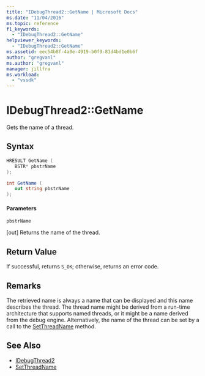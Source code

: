 ```yaml
---
title: "IDebugThread2::GetName | Microsoft Docs"
ms.date: "11/04/2016"
ms.topic: reference
f1_keywords:
  - "IDebugThread2::GetName"
helpviewer_keywords:
  - "IDebugThread2::GetName"
ms.assetid: eec54b8f-4a0e-4919-b0f9-81d4bd1e0b6f
author: "gregvanl"
ms.author: "gregvanl"
manager: jillfra
ms.workload:
  - "vssdk"
---
```

# IDebugThread2::GetName
Gets the name of a thread.

## Syntax

```cpp
HRESULT GetName ( 
   BSTR* pbstrName
);
```

```csharp
int GetName ( 
   out string pbstrName
);
```

#### Parameters
 `pbstrName`

 [out] Returns the name of the thread.

## Return Value
 If successful, returns `S_OK`; otherwise, returns an error code.

## Remarks
 The retrieved name is always a name that can be displayed and this name describes the thread. The thread name might be derived from a run-time architecture that supports named threads, or it might be a name derived from the debug engine. Alternatively, the name of the thread can be set by a call to the [SetThreadName](../../../extensibility/debugger/reference/idebugthread2-setthreadname.md) method.

## See Also
- [IDebugThread2](../../../extensibility/debugger/reference/idebugthread2.md)
- [SetThreadName](../../../extensibility/debugger/reference/idebugthread2-setthreadname.md)